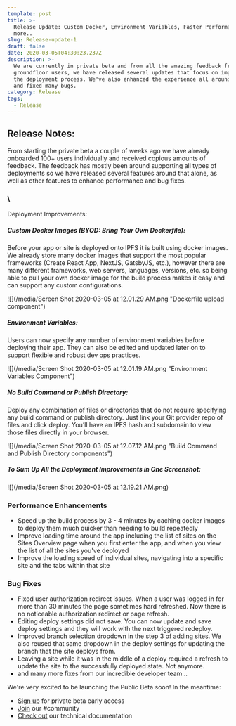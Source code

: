 ```yaml
---
template: post
title: >-
  Release Update: Custom Docker, Environment Variables, Faster Performance, and
  more..
slug: Release-update-1
draft: false
date: 2020-03-05T04:30:23.237Z
description: >-
  We are currently in private beta and from all the amazing feedback from our
  groundfloor users, we have released several updates that focus on improving
  the deployment process. We've also enhanced the experience all around the app
  and fixed many bugs.
category: Release
tags:
  - Release
---
```

## Release Notes:

From starting the private beta a couple of weeks ago we have already onboarded 100+ users individually and received copious amounts of feedback. The feedback has mostly been around supporting all types of deployments so we have released several features around that alone, as well as other features to enhance performance and bug fixes.

### \
Deployment Improvements:

##### Custom Docker Images (BYOD: Bring Your Own Dockerfile):

Before your app or site is deployed onto IPFS it is built using docker images. We already store many docker images that support the most popular frameworks (Create React App, NextJS, GatsbyJS, etc.), however there are many different frameworks, web servers, languages, versions, etc. so being able to pull your own docker image for the build process makes it easy and can support any custom configurations.

![](/media/Screen Shot 2020-03-05 at 12.01.29 AM.png "Dockerfile upload component")

##### Environment Variables:

Users can now specify any number of environment variables before deploying their app. They can also be edited and updated later on to support flexible and robust dev ops practices. 

![](/media/Screen Shot 2020-03-05 at 12.01.19 AM.png "Environment Variables Component")

##### No Build Command or Publish Directory:

Deploy any combination of files or directories that do not require specifying any build command or publish directory. Just link your Git provider repo of files and click deploy. You’ll have an IPFS hash and subdomain to view those files directly in your browser.

![](/media/Screen Shot 2020-03-05 at 12.07.12 AM.png "Build Command and Publish Directory components")

##### To Sum Up All the Deployment Improvements in One Screenshot:

![](/media/Screen Shot 2020-03-05 at 12.19.21 AM.png)

### Performance Enhancements

* Speed up the build process by 3 - 4 minutes by caching docker images to deploy them much quicker than needing to build repeatedly
* Improve loading time around the app including the list of sites on the Sites Overview page when you first enter the app, and when you view the list of all the sites you've deployed
* Improve the loading speed of individual sites, navigating into a specific site and the tabs within that site

### Bug Fixes

* Fixed user authorization redirect issues. When a user was logged in for more than 30 minutes the page sometimes hard refreshed. Now there is no noticeable authorization redirect or page refresh.
* Editing deploy settings did not save. You can now update and save deploy settings and they will work with the next triggered redeploy.
* Improved branch selection dropdown in the step 3 of adding sites. We also reused that same dropdown in the deploy settings for updating the branch that the site deploys from.
* Leaving a site while it was in the middle of a deploy required a refresh to update the site to the successfully deployed state. Not anymore.
* and many more fixes from our incredible developer team...

We're very excited to be launching the Public Beta soon! In the meantime:

* [Sign up](https://terminalbeta.typeform.com/to/kionHH) for private beta early access
* [Join](https://join.slack.com/t/terminal-public/shared_invite/enQtOTM1MjQ3NTExMDU3LTNkYjU1ZGJhZGUyYjgwN2I3OThjY2U5OThlMGY2MGY0OGYxMDI1OWIwMTMwYzViZGY4ZGU0NDA0YmY4ZjVhOTg) our #community
* [Check out](Https://docs.terminal.co) our technical documentation
